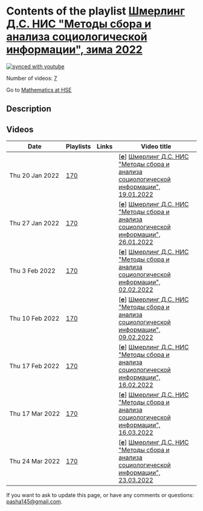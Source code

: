 # Contents of the playlist [Шмерлинг Д.С. НИС "Методы сбора и анализа социологической информации", зима 2022](https://www.youtube.com/playlist?list=PLq3E5oubNNoCOmM2JuY5VKY1cxWlB-b-6)

[![synced with youtube](https://img.shields.io/github/last-commit/mathphysschool/mathphysschool.github.io/autoupdate1?label=synced%20with%20youtube)](https://github.com/mathphysschool/mathphysschool.github.io/commits/autoupdate1)

Number of videos: [7](#videos)

Go to [Mathematics at HSE](../README.md)

## Description



## Videos

|Date|Playlists|Links|Video title|
|---|---|---|---|
| Thu&nbsp;20&nbsp;Jan&nbsp;2022 | [170](../playlists/170 "Шмерлинг Д.С. НИС &#34;Методы сбора и анализа социологической информации&#34;, зима 2022") |  | [[**e**](https://studio.youtube.com/video/RvY1TXQODzU/edit "Edit")] [Шмерлинг Д.С. НИС &#34;Методы сбора и анализа социологической информации&#34;, 19.01.2022](https://www.youtube.com/watch?v=RvY1TXQODzU&list=PLq3E5oubNNoCOmM2JuY5VKY1cxWlB-b-6) |
| Thu&nbsp;27&nbsp;Jan&nbsp;2022 | [170](../playlists/170 "Шмерлинг Д.С. НИС &#34;Методы сбора и анализа социологической информации&#34;, зима 2022") |  | [[**e**](https://studio.youtube.com/video/WNVGP8eoeg0/edit "Edit")] [Шмерлинг Д.С. НИС &#34;Методы сбора и анализа социологической информации&#34;, 26.01.2022](https://www.youtube.com/watch?v=WNVGP8eoeg0&list=PLq3E5oubNNoCOmM2JuY5VKY1cxWlB-b-6) |
| Thu&nbsp;3&nbsp;Feb&nbsp;2022 | [170](../playlists/170 "Шмерлинг Д.С. НИС &#34;Методы сбора и анализа социологической информации&#34;, зима 2022") |  | [[**e**](https://studio.youtube.com/video/U6gQwh0KzX0/edit "Edit")] [Шмерлинг Д.С. НИС &#34;Методы сбора и анализа социологической информации&#34;, 02.02.2022](https://www.youtube.com/watch?v=U6gQwh0KzX0&list=PLq3E5oubNNoCOmM2JuY5VKY1cxWlB-b-6) |
| Thu&nbsp;10&nbsp;Feb&nbsp;2022 | [170](../playlists/170 "Шмерлинг Д.С. НИС &#34;Методы сбора и анализа социологической информации&#34;, зима 2022") |  | [[**e**](https://studio.youtube.com/video/IGEX7USDsLE/edit "Edit")] [Шмерлинг Д.С. НИС &#34;Методы сбора и анализа социологической информации&#34;, 09.02.2022](https://www.youtube.com/watch?v=IGEX7USDsLE&list=PLq3E5oubNNoCOmM2JuY5VKY1cxWlB-b-6) |
| Thu&nbsp;17&nbsp;Feb&nbsp;2022 | [170](../playlists/170 "Шмерлинг Д.С. НИС &#34;Методы сбора и анализа социологической информации&#34;, зима 2022") |  | [[**e**](https://studio.youtube.com/video/bGR6NmIM6V4/edit "Edit")] [Шмерлинг Д.С. НИС &#34;Методы сбора и анализа социологической информации&#34;, 16.02.2022](https://www.youtube.com/watch?v=bGR6NmIM6V4&list=PLq3E5oubNNoCOmM2JuY5VKY1cxWlB-b-6) |
| Thu&nbsp;17&nbsp;Mar&nbsp;2022 | [170](../playlists/170 "Шмерлинг Д.С. НИС &#34;Методы сбора и анализа социологической информации&#34;, зима 2022") |  | [[**e**](https://studio.youtube.com/video/bz4lQd9RwtM/edit "Edit")] [Шмерлинг Д.С. НИС &#34;Методы сбора и анализа социологической информации&#34;, 16.03.2022](https://www.youtube.com/watch?v=bz4lQd9RwtM&list=PLq3E5oubNNoCOmM2JuY5VKY1cxWlB-b-6) |
| Thu&nbsp;24&nbsp;Mar&nbsp;2022 | [170](../playlists/170 "Шмерлинг Д.С. НИС &#34;Методы сбора и анализа социологической информации&#34;, зима 2022") |  | [[**e**](https://studio.youtube.com/video/YV-J7dTiVeI/edit "Edit")] [Шмерлинг Д.С. НИС &#34;Методы сбора и анализа социологической информации&#34;, 23.03.2022](https://www.youtube.com/watch?v=YV-J7dTiVeI&list=PLq3E5oubNNoCOmM2JuY5VKY1cxWlB-b-6) |


 If you want to ask to update this page, or have any comments or questions: <pasha145@gmail.com>.
